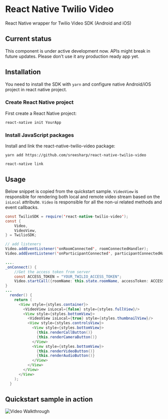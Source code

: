 
# React Native Twilio Video

React Native wrapper for Twilio Video SDK (Android and iOS)

## Current status
This component is under active development now. APIs might break in future updates. Please don't use it any production ready app yet.

## Installation
You need to install the SDK with `yarn` and configure native Android/iOS project in react native project.

### Create React Native project
First create a React Native project:

`react-native init YourApp`

### Install JavaScript packages
Install and link the react-native-twilio-video package:

`yarn add https://github.com/sreesharp/react-native-twilio-video`

`react-native link`

## Usage
Below snippet is copied from the quickstart sample. `VideoView` is responsible for rendering both local and remote video stream based on the `isLocal` attribute. `Video` is responsible for all the non-ui related methods and event callbacks.
```java
const TwilioSDK = require('react-native-twilio-video');
const {
    Video,
    VideoView,
} = TwilioSDK;

// add listeners
Video.addEventListener('onRoomConnected', roomConnectedHandler);
Video.addEventListener('onParticipantConnected', participantConnectedHandler);

....
_onConnect() {
    //Get the access token from server
    const ACCESS_TOKEN = "YOUR_TWILIO_ACCESS_TOKEN";
    Video.startCall({roomName: this.state.roomName, accessToken: ACCESS_TOKEN});
}
...
  render() {
    return (
      <View style={styles.container}>
        <VideoView isLocal={false} style={styles.fullView}/>
        <View style={styles.bottomView}>
          <VideoView isLocal={true} style={styles.thumbnailView}/>
          <View style={styles.controlsView}>
            <View style={styles.bottomView}>
              {this.renderCallButton()}
              {this.renderCameraButton()}
            </View>
            <View style={styles.bottomView}>
              {this.renderVideoButton()}
              {this.renderAudioButton()}
            </View>
          </View>
        </View>
      </View>
    );
  }

```
## Quickstart sample in action
![Video Walkthrough](quickstart.gif)